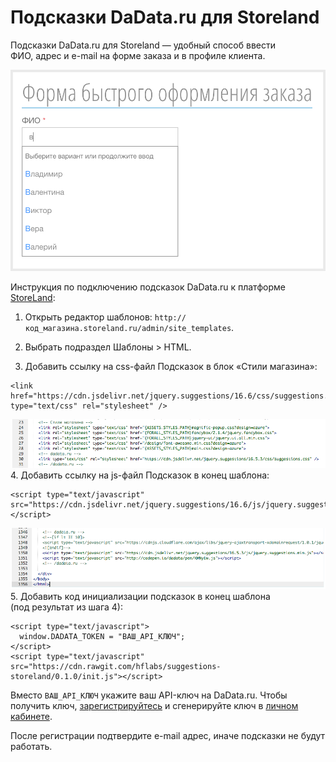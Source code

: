 # Подсказки DaData.ru для Storeland

Подсказки DaData.ru для Storeland — удобный способ ввести ФИО, адрес и e-mail на форме заказа и в профиле клиента.

<img src="screenshots/result.png" width="600">

Инструкция по подключению подсказок DaData.ru к платформе [StoreLand](http://storeland.ru/):

1. Открыть редактор шаблонов: `http://код_магазина.storeland.ru/admin/site_templates`.

2. Выбрать подраздел Шаблоны > HTML.

3. Добавить ссылку на css-файл Подсказок в блок «Стили магазина»:
```
<link href="https://cdn.jsdelivr.net/jquery.suggestions/16.6/css/suggestions.css" type="text/css" rel="stylesheet" />
```
![image](screenshots/css.png)
4. Добавить ссылку на js-файл Подсказок в конец шаблона:
```
<script type="text/javascript" src="https://cdn.jsdelivr.net/jquery.suggestions/16.6/js/jquery.suggestions.min.js"></script>
```
![image](screenshots/js.png)
5. Добавить код инициализации подсказок в конец шаблона (под результат из шага 4):
```
<script type="text/javascript">
  window.DADATA_TOKEN = "ВАШ_API_КЛЮЧ";
</script>
<script type="text/javascript" src="https://cdn.rawgit.com/hflabs/suggestions-storeland/0.1.0/init.js"></script>
```
Вместо `ВАШ_API_КЛЮЧ` укажите ваш API-ключ на DaData.ru. Чтобы получить ключ,  [зарегистрируйтесь](https://dadata.ru/#registration_popup) и сгенерируйте ключ в [личном кабинете](https://dadata.ru/profile/#info).

После регистрации подтвердите e-mail адрес, иначе подсказки не будут работать.
